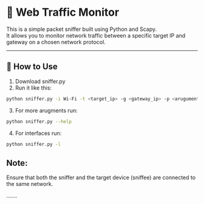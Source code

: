 # 🐍 Web Traffic Monitor

This is a simple packet sniffer built using Python and Scapy.  
It allows you to monitor network traffic between a specific target IP and gateway on a chosen network protocol.

---

## 🚀 How to Use

1. Download sniffer.py  
2. Run it like this:

```bash
python sniffer.py -i Wi-Fi -t <target_ip> -g <gateway_ip> -p <aruguments>
```

3. For more arugments run: 

```bash
python sniffer.py --help
```

4. For interfaces run:

```bash
python sniffer.py -l
```
## Note:
Ensure that both the sniffer and the target device (sniffee) are connected to the same network.


.......
